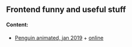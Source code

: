 ## Frontend funny and useful stuff

#### Content:
+ [Penguin animated, jan 2019](penguin.html) + [online](https://ripssr.github.io/penguin_animation/)

